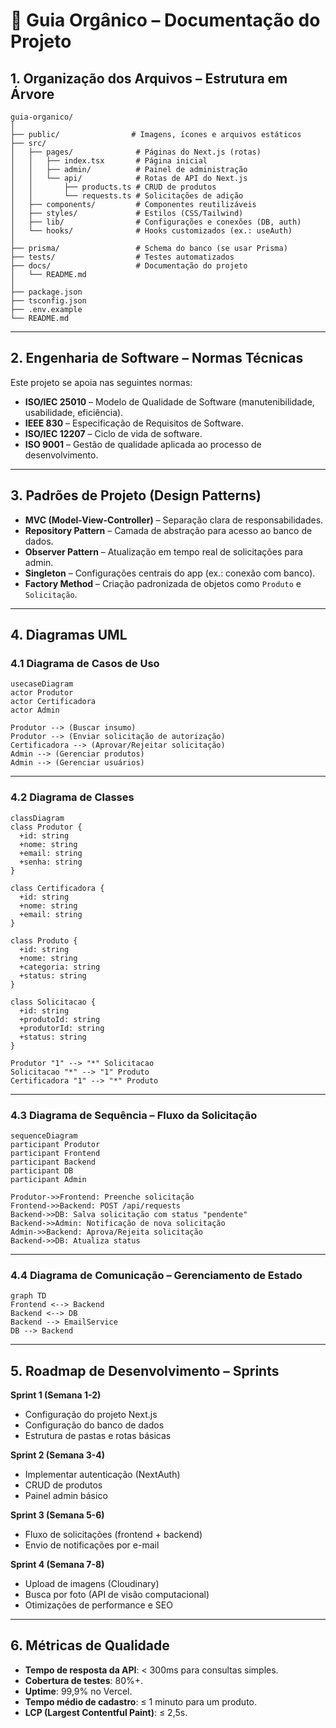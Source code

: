 # 📗 Guia Orgânico – Documentação do Projeto

## 1. Organização dos Arquivos – Estrutura em Árvore
```plaintext
guia-organico/
│
├── public/                # Imagens, ícones e arquivos estáticos
├── src/
│   ├── pages/              # Páginas do Next.js (rotas)
│   │   ├── index.tsx       # Página inicial
│   │   ├── admin/          # Painel de administração
│   │   └── api/            # Rotas de API do Next.js
│   │       ├── products.ts # CRUD de produtos
│   │       └── requests.ts # Solicitações de adição
│   ├── components/         # Componentes reutilizáveis
│   ├── styles/             # Estilos (CSS/Tailwind)
│   ├── lib/                # Configurações e conexões (DB, auth)
│   └── hooks/              # Hooks customizados (ex.: useAuth)
│
├── prisma/                 # Schema do banco (se usar Prisma)
├── tests/                  # Testes automatizados
├── docs/                   # Documentação do projeto
│   └── README.md
│
├── package.json
├── tsconfig.json
├── .env.example
└── README.md
```

---

## 2. Engenharia de Software – Normas Técnicas
Este projeto se apoia nas seguintes normas:

- **ISO/IEC 25010** – Modelo de Qualidade de Software (manutenibilidade, usabilidade, eficiência).
- **IEEE 830** – Especificação de Requisitos de Software.
- **ISO/IEC 12207** – Ciclo de vida de software.
- **ISO 9001** – Gestão de qualidade aplicada ao processo de desenvolvimento.

---

## 3. Padrões de Projeto (Design Patterns)
- **MVC (Model-View-Controller)** – Separação clara de responsabilidades.
- **Repository Pattern** – Camada de abstração para acesso ao banco de dados.
- **Observer Pattern** – Atualização em tempo real de solicitações para admin.
- **Singleton** – Configurações centrais do app (ex.: conexão com banco).
- **Factory Method** – Criação padronizada de objetos como `Produto` e `Solicitação`.

---

## 4. Diagramas UML

### 4.1 Diagrama de Casos de Uso
```mermaid
usecaseDiagram
actor Produtor
actor Certificadora
actor Admin

Produtor --> (Buscar insumo)
Produtor --> (Enviar solicitação de autorização)
Certificadora --> (Aprovar/Rejeitar solicitação)
Admin --> (Gerenciar produtos)
Admin --> (Gerenciar usuários)
```

---

### 4.2 Diagrama de Classes
```mermaid
classDiagram
class Produtor {
  +id: string
  +nome: string
  +email: string
  +senha: string
}

class Certificadora {
  +id: string
  +nome: string
  +email: string
}

class Produto {
  +id: string
  +nome: string
  +categoria: string
  +status: string
}

class Solicitacao {
  +id: string
  +produtoId: string
  +produtorId: string
  +status: string
}

Produtor "1" --> "*" Solicitacao
Solicitacao "*" --> "1" Produto
Certificadora "1" --> "*" Produto
```

---

### 4.3 Diagrama de Sequência – Fluxo da Solicitação
```mermaid
sequenceDiagram
participant Produtor
participant Frontend
participant Backend
participant DB
participant Admin

Produtor->>Frontend: Preenche solicitação
Frontend->>Backend: POST /api/requests
Backend->>DB: Salva solicitação com status "pendente"
Backend->>Admin: Notificação de nova solicitação
Admin->>Backend: Aprova/Rejeita solicitação
Backend->>DB: Atualiza status
```

---

### 4.4 Diagrama de Comunicação – Gerenciamento de Estado
```mermaid
graph TD
Frontend <--> Backend
Backend <--> DB
Backend --> EmailService
DB --> Backend
```

---

## 5. Roadmap de Desenvolvimento – Sprints

**Sprint 1 (Semana 1-2)**  
- Configuração do projeto Next.js  
- Configuração do banco de dados  
- Estrutura de pastas e rotas básicas  

**Sprint 2 (Semana 3-4)**  
- Implementar autenticação (NextAuth)  
- CRUD de produtos  
- Painel admin básico  

**Sprint 3 (Semana 5-6)**  
- Fluxo de solicitações (frontend + backend)  
- Envio de notificações por e-mail  

**Sprint 4 (Semana 7-8)**  
- Upload de imagens (Cloudinary)  
- Busca por foto (API de visão computacional)  
- Otimizações de performance e SEO  

---

## 6. Métricas de Qualidade
- **Tempo de resposta da API**: < 300ms para consultas simples.
- **Cobertura de testes**: 80%+.
- **Uptime**: 99,9% no Vercel.
- **Tempo médio de cadastro**: ≤ 1 minuto para um produto.
- **LCP (Largest Contentful Paint)**: ≤ 2,5s.
